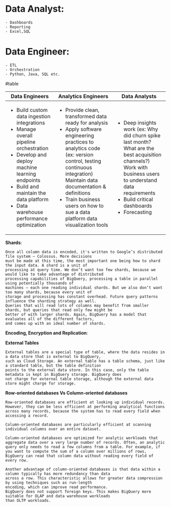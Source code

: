 # Data Analyst:
    - Dashboards
    - Reporting
    - Excel,SQL
# Data Engineer:
    - ETL
    - Orchestration
    - Python, Java, SQL etc.

#table

| Data Engineers                                                                                                                                                                                                                                                  | Analytics Engineers		                                                                                                                                                                                                                                                                                                       | Data Analysts                                                                                                                                                                                                                                          |
|-----------------------------------------------------------------------------------------------------------------------------------------------------------------------------------------------------------------------------------------------------------------|-----------------------------------------------------------------------------------------------------------------------------------------------------------------------------------------------------------------------------------------------------------------------------------------------------------------------------|--------------------------------------------------------------------------------------------------------------------------------------------------------------------------------------------------------------------------------------------------------|
| <ul><li>Build custom data ingestion integrations</li><li>Manage overall pipeline orchestration </li><li>Develop and deploy machine learning endpoints </li><li>Build and maintain the data platform  </li><li>Data warehouse performance optimization</li></ul> | <ul><li>Provide clean, transformed data ready for analysis</li><li>Apply software engineering practices to analytics code (ex: version control, testing continuous integration) </li> Maintain data documentation & definitions </li> <li>Train business users on how to sue a data platform data visualization tools </li> | <ul> <li> Deep insights work (ex: Why did churn spike last month? What are the best acquisition channels?)  </li>Work with business users to      understand data requirements </li> <li> Build critical dashboards  </li> <li>Forecasting </li> </ul> |

**Shards**:
````
Once all column data is encoded, it's written to Google’s distributed file system — Colossus. More decisions 
must be made at this time, the most important one being how to shard the input data. A shard is a unit of 
processing at query time. We don’t want too few shards, because we would like to take advantage of distributed 
processing capabilities of BigQuery, processing a table in parallel using potentially thousands of 
machines — each one reading individual shards. But we also don’t want too many shards, because every unit of 
storage and processing has constant overhead. Future query patterns influence the sharding strategy as well. 
Queries that will read lots of columns may benefit from smaller shards, but queries that read only few might be 
better of with larger shards. Again, BigQuery has a model that evaluates all of the different factors, 
and comes up with an ideal number of shards.
````
**Encoding, Encryption and Replication**:

**External Tables**
````
External tables are a special type of table, where the data resides in a data store that is external to BigQuery, 
such as Cloud Storage. An external table has a table schema, just like a standard table, but the table definition
points to the external data store. In this case, only the table metadata is kept in BigQuery storage. BigQuery does
not charge for external table storage, although the external data store might charge for storage.
````

**Row-oriented databases Vs Column-oriented databases**
````
Row-oriented databases are efficient at looking up individual records. However, they can be less efficient at performing analytical functions across many records, because the system has to read every field when accessing a record.

Column-oriented databases are particularly efficient at scanning individual columns over an entire dataset.

Column-oriented databases are optimized for analytic workloads that aggregate data over a very large number of records. Often, an analytic query only needs to read a few columns from a table. For example, if you want to compute the sum of a column over millions of rows, BigQuery can read that column data without reading every field of every row.

Another advantage of column-oriented databases is that data within a column typically has more redundancy than data
across a row. This characteristic allows for greater data compression by using techniques such as run-length 
encoding, which can improve read performance.
BigQuery does not support foreign keys. This makes BigQuery more suitable for OLAP and data warehouse workloads 
than OLTP workloads. 
````

